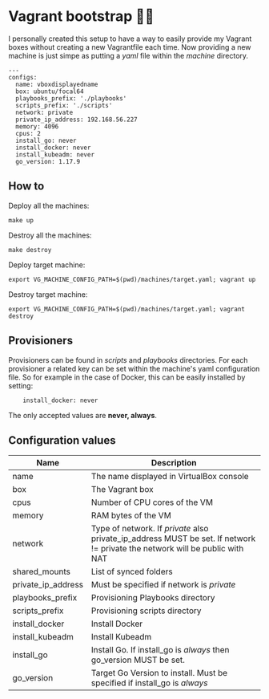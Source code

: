# Vagrant bootstrap 🚀🚀

I personally created this setup to have a way to easily provide my Vagrant boxes without creating a new Vagrantfile each time. Now providing a new machine is just simpe as putting a *yaml* file within the *machine* directory.

```
---
configs:
  name: vboxdisplayedname
  box: ubuntu/focal64
  playbooks_prefix: './playbooks'
  scripts_prefix: './scripts'
  network: private
  private_ip_address: 192.168.56.227
  memory: 4096
  cpus: 2
  install_go: never
  install_docker: never
  install_kubeadm: never
  go_version: 1.17.9
```

## How to
Deploy all the machines:
```/bin/sh
make up
```
Destroy all the machines:
```/bin/sh
make destroy
```
Deploy target machine:
```/bin/sh
export VG_MACHINE_CONFIG_PATH=$(pwd)/machines/target.yaml; vagrant up
```
Destroy target machine:
```/bin/sh
export VG_MACHINE_CONFIG_PATH=$(pwd)/machines/target.yaml; vagrant destroy
```

## Provisioners
Provisioners can be found in *scripts* and *playbooks* directories. For each provisioner a related key can be set within the machine's yaml configuration file. So for example in the case of Docker, this can be easily installed by setting:

```
    install_docker: never
```

The only accepted values are **never, always**.

## Configuration values

|  Name               | Description                               |
|-----------------------|-------------------------------------------|
|  name                 | The name displayed in VirtualBox console |
|  box                  |  The Vagrant box |
|  cpus                 |  Number of CPU cores of the VM |
|  memory               |  RAM bytes of the VM |
| network               | Type of network. If *private* also private_ip_address MUST be set. If network != private the network will be public with NAT |
|  shared_mounts        |  List of synced folders |
| private_ip_address    | Must be specified if network is *private* |
|  playbooks_prefix     |  Provisioning Playbooks directory |
|  scripts_prefix       |  Provisioning scripts directory |
|  install_docker       |  Install Docker |
|  install_kubeadm      |  Install Kubeadm |
|  install_go           |  Install Go. If install_go is *always* then go_version MUST be set. |
|  go_version           |  Target Go Version to install. Must be specified if install_go is *always* |



